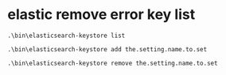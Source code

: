 # elastic remove error key list
````
.\bin\elasticsearch-keystore list

.\bin\elasticsearch-keystore add the.setting.name.to.set

.\bin\elasticsearch-keystore remove the.setting.name.to.set
````
